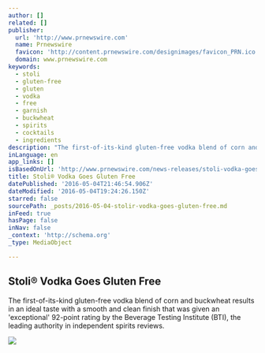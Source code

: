 ```yaml
---
author: []
related: []
publisher:
  url: 'http://www.prnewswire.com'
  name: Prnewswire
  favicon: 'http://content.prnewswire.com/designimages/favicon_PRN.ico'
  domain: www.prnewswire.com
keywords:
  - stoli
  - gluten-free
  - gluten
  - vodka
  - free
  - garnish
  - buckwheat
  - spirits
  - cocktails
  - ingredients
description: "The first-of-its-kind gluten-free vodka blend of corn and buckwheat results in an ideal taste with a smooth and clean finish that was given an 'exceptional' 92-point rating by the Beverage Testing Institute (BTI), the leading authority in independent spirits reviews."
inLanguage: en
app_links: []
isBasedOnUrl: 'http://www.prnewswire.com/news-releases/stoli-vodka-goes-gluten-free-300262584.html'
title: Stoli® Vodka Goes Gluten Free
datePublished: '2016-05-04T21:46:54.906Z'
dateModified: '2016-05-04T19:24:26.150Z'
starred: false
sourcePath: _posts/2016-05-04-stolir-vodka-goes-gluten-free.md
inFeed: true
hasPage: false
inNav: false
_context: 'http://schema.org'
_type: MediaObject

---
```

<article style=""><h1>Stoli® Vodka Goes Gluten Free</h1><p>The first-of-its-kind gluten-free vodka blend of corn and buckwheat results in an ideal taste with a smooth and clean finish that was given an 'exceptional' 92-point rating by the Beverage Testing Institute (BTI), the leading authority in independent spirits reviews.</p><img src="https://photos.prnewswire.com/prnvar/20160503/362993" /></article>